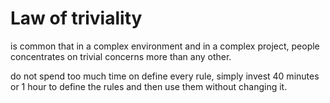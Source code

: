 # Law of triviality

is common that in a complex environment and in a complex project, people concentrates on trivial concerns more than any other.

do not spend too much time on define every rule, simply invest 40 minutes or 1 hour to define the rules and then use them without changing it.